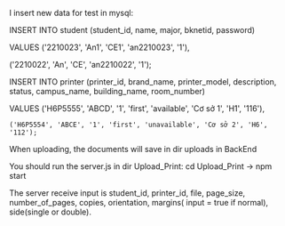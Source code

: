I insert new data for test in mysql:

INSERT INTO student (student_id, name, major, bknetid, password) 

VALUES ('2210023', 'An1', 'CE1', 'an2210023', '1'),

('2210022', 'An', 'CE', 'an2210022', '1');

INSERT INTO printer (printer_id, brand_name, printer_model, description, status, campus_name, building_name, room_number)

VALUES
    ('H6P5555', 'ABCD', '1', 'first', 'available', 'Cơ sở 1', 'H1', '116'),
    
    ('H6P5554', 'ABCE', '1', 'first', 'unavailable', 'Cơ sở 2', 'H6', '112');

When uploading, the documents will save in dir uploads in BackEnd

You should run the server.js in dir Upload_Print: cd Upload_Print -> npm start

The server receive input is student_id, printer_id, file, page_size, number_of_pages, copies, orientation, margins( input = true if normal), side(single or double).


